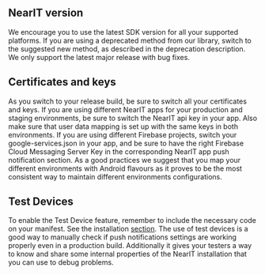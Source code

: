 ## NearIT version

We encourage you to use the latest SDK version for all your supported platforms. If you are using a deprecated method from our library, switch to the suggested new method, as described in the deprecation description. We only support the latest major release with bug fixes.

## Certificates and keys

As you switch to your release build, be sure to switch all your certificates and keys.
If you are using different NearIT apps for your production and staging environments, be sure to switch the NearIT api key in your app. Also make sure that user data mapping is set up with the same keys in both environments.
If you are using different Firebase projects, switch your google-services.json in your app, and be sure to have the right Firebase Cloud Messaging Server Key in the corresponding NearIT app push notification section.
As a good practices we suggest that you map your different environments with Android flavours as it proves to be the most consistent way to maintain different environments configurations.

## Test Devices

To enable the Test Device feature, remember to include the necessary code on your manifest. See the installation [section](custom-bkg-notification.md). The use of test devices is a good way to manually check if push notifications settings are working properly even in a production build. Additionally it gives your testers a way to know and share some internal properties of the NearIT installation that you can use to debug problems.